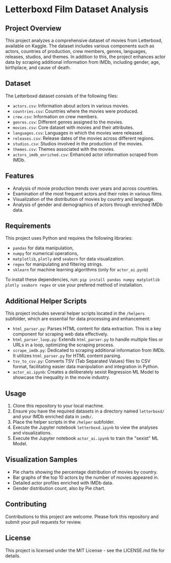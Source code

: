 # Letterboxd Film Dataset Analysis

## Project Overview
This project analyzes a comprehensive dataset of movies from Letterboxd, available on Kaggle. The dataset includes various components such as actors, countries of production, crew members, genres, languages, releases, studios, and themes. In addition to this, the project enhances actor data by scraping additional information from IMDb, including gender, age, birthplace, and cause of death.

## Dataset
The Letterboxd dataset consists of the following files:
- `actors.csv`: Information about actors in various movies.
- `countries.csv`: Countries where the movies were produced.
- `crew.csv`: Information on crew members.
- `genres.csv`: Different genres assigned to the movies.
- `movies.csv`: Core dataset with movies and their attributes.
- `languages.csv`: Languages in which the movies were released.
- `releases.csv`: Release dates of the movies across different regions.
- `studios.csv`: Studios involved in the production of the movies.
- `themes.csv`: Themes associated with the movies.
- `actors_imdb_enriched.csv`: Enhanced actor information scraped from IMDb.

## Features
- Analysis of movie production trends over years and across countries.
- Examination of the most frequent actors and their roles in various films.
- Visualization of the distribution of movies by country and language.
- Analysis of gender and demographics of actors through enriched IMDb data.

## Requirements
This project uses Python and requires the following libraries:
- `pandas` for data manipulation,
- `numpy` for numerical operations,
- `matplotlib`, `plotly`  and `seaborn` for data visualization.
- `regex` for manipulating and filtering strings.
- `sklearn` for machine learning algorithms (only for `actor_ai.pynb`)


To install these dependencies, run:
`pip install pandas numpy matplotlib plotly seaborn regex`
or use your prefered method of installation.

## Additional Helper Scripts
This project includes several helper scripts located in the `/helpers` subfolder, which are essential for data processing and enhancement:

- `html_parser.py`: Parses HTML content for data extraction. This is a key component for scraping web data effectively.
- `html_parser_loop.py`: Extends `html_parser.py` to handle multiple files or URLs in a loop, optimizing the scraping process.
- `scrape_imdb.py`: Dedicated to scraping additional information from IMDb. It utilizes `html_parser.py` for HTML content parsing.
- `tsv_to_csv.py`: Converts TSV (Tab Separated Values) files to CSV format, facilitating easier data manipulation and integration in Python.
- `actor_ai.ipynb`: Creates a deliberately sexist Regression ML Model to showcase the inequality in the movie industry.

## Usage
1. Clone this repository to your local machine.
2. Ensure you have the required datasets in a directory named `letterboxd/` and your IMDb enriched data in `imdb/`.
3. Place the helper scripts in the `/helper` subfolder.
4. Execute the Jupyter notebook `letterboxd.ipynb` to view the analyses and visualizations.
5. Execute the Jupyter notebook `actor_ai.ipynb` to train the "sexist" ML Model.


## Visualization Samples
- Pie charts showing the percentage distribution of movies by country.
- Bar graphs of the top 10 actors by the number of movies appeared in.
- Detailed actor profiles enriched with IMDb data.
- Gender distribution count, also by Pie chart.

## Contributing
Contributions to this project are welcome. Please fork this repository and submit your pull requests for review.

## License
This project is licensed under the MIT License - see the LICENSE.md file for details.
